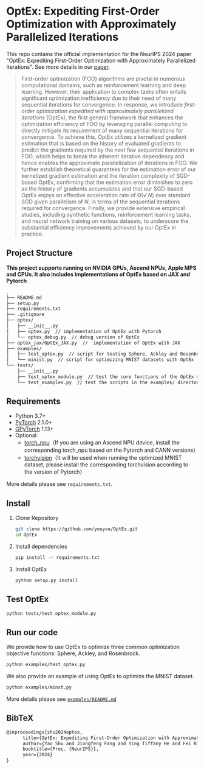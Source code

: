 # OptEx: Expediting First-Order Optimization with Approximately Parallelized Iterations

This repo contains the official implementation for the NeurIPS 2024 paper "OptEx: Expediting First-Order Optimization with Approximately Parallelized Iterations". See more details in our [paper](https://openreview.net/pdf?id=MzNjnbgcPN).

> First-order optimization (FOO) algorithms are pivotal in numerous computational domains, such as reinforcement learning and deep learning. However, their application to complex tasks often entails significant optimization inefficiency due to their need of many sequential iterations for convergence. In response, we introduce *first-order optimization expedited with approximately parallelized iterations* (OptEx), the first general framework that enhances the optimization efficiency of FOO by leveraging parallel computing to directly mitigate its requirement of many sequential iterations for convergence. To achieve this, OptEx utilizes a kernelized gradient estimation that is based on the history of evaluated gradients to predict the gradients required by the next few sequential iterations in FOO, which helps to break the inherent iterative dependency and hence enables the approximate parallelization of iterations in FOO. We further establish theoretical guarantees for the estimation error of our kernelized gradient estimation and the iteration complexity of SGD-based OptEx, confirming that the estimation error diminishes to zero as the history of gradients accumulates and that our SGD-based OptEx enjoys an effective acceleration rate of Θ(*√* *N*) over standard SGD given parallelism of *N*, in terms of the sequential iterations required for convergence. Finally, we provide extensive empirical studies, including synthetic functions, reinforcement learning tasks, and neural network training on various datasets, to underscore the substantial efficiency improvements achieved by our OptEx in practice.



## Project Structure

**This project supports running on NVIDIA GPUs, Ascend NPUs, Apple MPS and CPUs. It also includes implementations of OptEx based on JAX and Pytorch**

```bash
.
├── README.md
├── setup.py
├── requirements.txt
├── .gitignore
├── optex/
│   ├── __init__.py
│   ├── optex.py  // implementation of OptEx with Pytorch
│   └── optex_debug.py  // debug version of OptEx
├── optex_jax/OptEx_JAX.py  //  implementation of OptEx with JAX
├── examples/
│   ├── test_optex.py  // script for testing Sphere, Ackley and Rosenbrock
│   └── minist.py  // script for optimizing MNIST datasets with OptEx
└── tests/
    ├── __init__.py
    ├── test_optex_module.py  // test the core functions of the OptEx module
    └── test_examples.py  // test the scripts in the examples/ directory
```



## Requirements

- Python 3.7+
- [PyTorch](https://pytorch.org/) 2.1.0+
- [GPyTorch](https://gpytorch.ai/) 1.13+
- Optional:
  - [torch_npu](https://gitee.com/ascend/pytorch/)（If you are using an Ascend NPU device, install the corresponding torch_npu based on the Pytorch and CANN versions）
  - [torchvision](https://github.com/pytorch/vision#installation)（It will be used when running the optimized MNIST dataset, please install the corresponding torchvision according to the version of Pytorch）

More details please see `requirements.txt`.



## Install

1. Clone Repository

   ```bash
   git clone https://github.com/youyve/OptEx.git
   cd OptEx
   ```

2. Install dependencies

   ```bash
   pip install -r requirements.txt
   ```

3. Install OptEx

   ```bash
   python setup.py install
   ```



## Test OptEx

```bash
python tests/test_optex_module.py
```



## Run our code

We provide how to use OptEx to optimize three common optimization objective functions: Sphere, Ackley, and Rosenbrock.

```bash
python examples/test_optex.py
```

We also provide an example of using OptEx to optimize the MNIST dataset.

```bash
python examples/minst.py
```

More details please see [`examples/README.md`](examples/README.md)



## BibTeX

```tex
@inproceedings{shu2024optex,
      title={OptEx: Expediting First-Order Optimization with Approximately Parallelized Iterations}, 
      author={Yao Shu and Jiongfeng Fang and Ying Tiffany He and Fei Richard Yu},
      booktitle={Proc. {NeurIPS}},
      year={2024}
}
```
